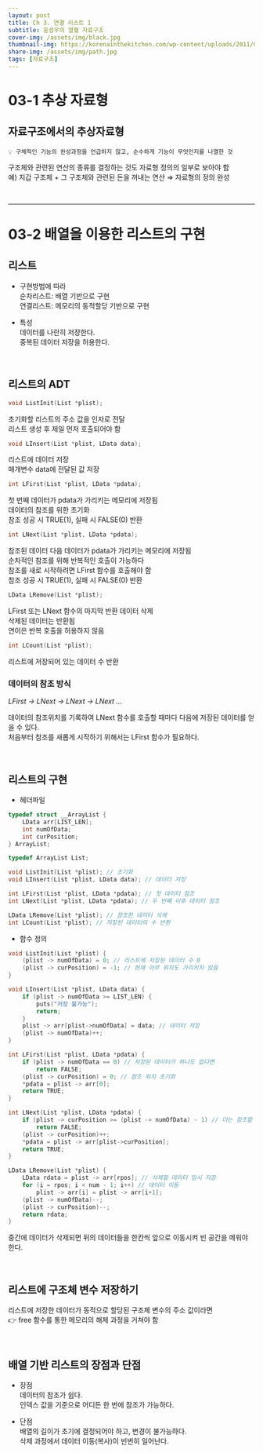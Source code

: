 ```yaml
---
layout: post
title: Ch 3. 연결 리스트 1
subtitle: 윤성우의 열혈 자료구조
cover-img: /assets/img/black.jpg
thumbnail-img: https://korenainthekitchen.com/wp-content/uploads/2011/02/white.jpg
share-img: /assets/img/path.jpg
tags: [자료구조]
---
```


# 03-1 추상 자료형
  
## 자료구조에서의 추상자료형


```
💡 구체적인 기능의 완성과정을 언급하지 않고, 순수하게 기능이 무엇인지를 나열한 것
```

구조체와 관련된 연산의 종류를 결정하는 것도 자료형 정의의 일부로 보아야 함
<br>
예) 지갑 구조체 + 그 구조체와 관련된 돈을 꺼내는 연산 ⇒ 자료형의 정의 완성

<br>

---

# 03-2 배열을 이용한 리스트의 구현
## 리스트 
- 구현방법에 따라    
    순차리스트: 배열 기반으로 구현  
    연결리스트: 메모리의 동적할당 기반으로 구현
    
- 특성  
    데이터를 나란히 저장한다.  
    중복된 데이터 저장을 허용한다.

<br> 

## 리스트의 ADT

```c
void ListInit(List *plist);
```

초기화할 리스트의 주소 값을 인자로 전달  
리스트 생성 후 제일 먼저 호출되어야 함  

```c
void LInsert(List *plist, LData data);
```

리스트에 데이터 저장  
매개변수 data에 전달된 값 저장  

```c
int LFirst(List *plist, LData *pdata);
```

첫 번째 데이터가 pdata가 가리키는 메모리에 저장됨  
데이터의 참조를 위한 초기화  
참조 성공 시 TRUE(1), 실패 시 FALSE(0) 반환  

```c
int LNext(List *plist, LData *pdata);
```

참조된 데이터 다음 데이터가 pdata가 가리키는 메모리에 저장됨  
순차적인 참조를 위해 반복적인 호출이 가능하다  
참조를 새로 시작하려면 LFirst 함수를 호출해야 함  
참조 성공 시 TRUE(1), 실패 시 FALSE(0) 반환  

```c
LData LRemove(List *plist);
```

LFirst 또는 LNext 함수의 마지막 반환 데이터 삭제  
삭제된 데이터는 반환됨  
연이은 반복 호출을 허용하지 않음  

```c
int LCount(List *plist);
```

리스트에 저장되어 있는 데이터 수 반환   
  
### 데이터의 참조 방식

*LFirst → LNext → LNext → LNext ...*

데이터의 참조위치를 기록하여 LNext 함수를 호출할 때마다 다음에 저장된 데이터를 얻을 수 있다.   
처음부터 참조를 새롭게 시작하기 위해서는 LFirst 함수가 필요하다.   

<br>

## 리스트의 구현

- 헤더파일

```c
typedef struct __ArrayList {
	LData arr[LIST_LEN];
	int numOfData;
	int curPosition;
} ArrayList;

typedef ArrayList List;

void ListInit(List *plist); // 초기화
void LInsert(List *plist, LData data); // 데이터 저장

int LFirst(List *plist, LData *pdata); // 첫 데이터 참조
int LNext(List *plist, LData *pdata); // 두 번째 이후 데이터 참조

LData LRemove(List *plist); // 참조한 데이터 삭제
int LCount(List *plist); // 저장된 데이터의 수 반환
```

- 함수 정의

```c
void ListInit(List *plist) {
	(plist -> numOfData) = 0; // 리스트에 저장된 데이터 수 0
	(plist -> curPosition) = -1; // 현재 아무 위치도 가리키지 않음
}
```

```c
void LInsert(List *plist, LData data) {
	if (plist -> numOfData >= LIST_LEN) {
		puts("저장 불가능");
		return;
	}
	plist -> arr[plist->numOfData] = data; // 데이터 저장
	(plist -> numOfData)++;
}
```

```c
int LFirst(List *plist, LData *pdata) {
	if (plist -> numOfData == 0) // 저장된 데이터가 하나도 없다면
		return FALSE;
	(plist -> curPosition) = 0; // 참조 위치 초기화
	*pdata = plist -> arr[0];
	return TRUE;
}
```

```c
int LNext(List *plist, LData *pdata) {
	if (plist -> curPosition >= (plist -> numOfData) - 1) // 더는 참조할 데이터가 없다면
		return FALSE;
	(plist -> curPosition)++;
	*pdata = plist -> arr[plist->curPosition];
	return TRUE;
}
```

```c
LData LRemove(List *plist) {
	LData rdata = plist -> arr[rpos]; // 삭제할 데이터 임시 저장
	for (i = rpos; i < num - 1; i++) // 데이터 이동
		plist -> arr[i] = plist -> arr[i+1];
	(plist -> numOfData)--;
	(plist -> curPosition)--;
	return rdata;
}
```

중간에 데이터가 삭제되면 뒤의 데이터들을 한칸씩 앞으로 이동시켜 빈 공간을 메워야 한다.

<br>

## 리스트에 구조체 변수 저장하기

리스트에 저장한 데이터가 동적으로 할당된 구조체 변수의 주소 값이라면  
👉 free 함수를 통한 메모리의 해제 과정을 거쳐야 함

<br>

## 배열 기반 리스트의 장점과 단점

- 장점  
    데이터의 참조가 쉽다.  
    인덱스 값을 기준으로 어디든 한 번에 참조가 가능하다.  
    
- 단점  
    배열의 길이가 초기에 결정되어야 하고, 변경이 불가능하다.  
    삭제 과정에서 데이터 이동(복사)이 빈번히 일어난다.  

<br>
